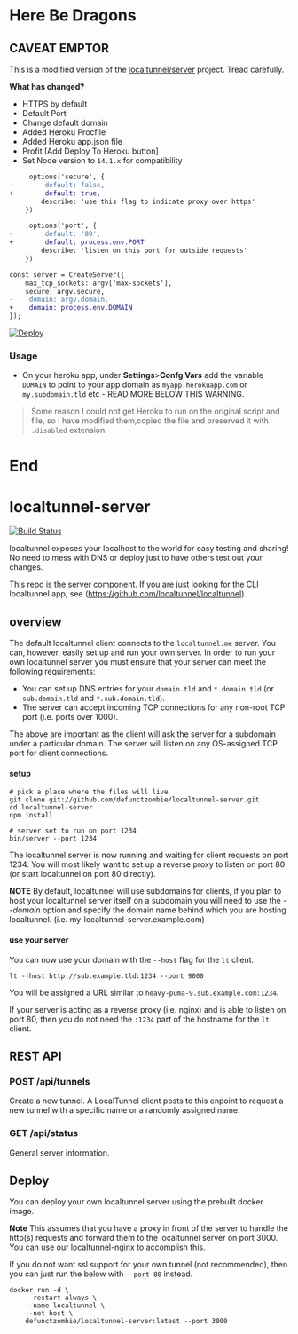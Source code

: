 # Here Be Dragons

## CAVEAT EMPTOR
This is a modified version of the [localtunnel/server](https://github.com/localtunnel/server) project.
Tread carefully.

**What has changed?**
- HTTPS by default
- Default Port
- Change default domain
- Added Heroku Procfile
- Added Heroku app.json file
- Profit [Add Deploy To Heroku button]
- Set Node version to `14.1.x` for compatibility


```diff
    .options('secure', {
-        default: false,
+        default: true,
        describe: 'use this flag to indicate proxy over https'
    })
```

```diff
    .options('port', {
-        default: '80',
+        default: process.env.PORT
        describe: 'listen on this port for outside requests'
    })
```

```diff
const server = CreateServer({
    max_tcp_sockets: argv['max-sockets'],
    secure: argv.secure,
-    domain: argv.domain,
+    domain: process.env.DOMAIN
});
```

[![Deploy](https://www.herokucdn.com/deploy/button.svg)](https://heroku.com/deploy)

### Usage
- On your heroku app, under **Settings**>**Confg Vars** add the variable `DOMAIN` to point to your app domain as `myapp.herokuapp.com` or `my.subdomain.tld` etc - READ MORE BELOW THIS WARNING.


> Some reason I could not get Heroku to run on the original script and file, so I have modified them,copied the file and preserved it with `.disabled` extension.

# End

# localtunnel-server

[![Build Status](https://travis-ci.org/localtunnel/server.svg?branch=master)](https://travis-ci.org/localtunnel/server)

localtunnel exposes your localhost to the world for easy testing and sharing! No need to mess with DNS or deploy just to have others test out your changes.

This repo is the server component. If you are just looking for the CLI localtunnel app, see (https://github.com/localtunnel/localtunnel).

## overview ##

The default localtunnel client connects to the `localtunnel.me` server. You can, however, easily set up and run your own server. In order to run your own localtunnel server you must ensure that your server can meet the following requirements:

* You can set up DNS entries for your `domain.tld` and `*.domain.tld` (or `sub.domain.tld` and `*.sub.domain.tld`).
* The server can accept incoming TCP connections for any non-root TCP port (i.e. ports over 1000).

The above are important as the client will ask the server for a subdomain under a particular domain. The server will listen on any OS-assigned TCP port for client connections.

#### setup

```shell
# pick a place where the files will live
git clone git://github.com/defunctzombie/localtunnel-server.git
cd localtunnel-server
npm install

# server set to run on port 1234
bin/server --port 1234
```

The localtunnel server is now running and waiting for client requests on port 1234. You will most likely want to set up a reverse proxy to listen on port 80 (or start localtunnel on port 80 directly).

**NOTE** By default, localtunnel will use subdomains for clients, if you plan to host your localtunnel server itself on a subdomain you will need to use the _--domain_ option and specify the domain name behind which you are hosting localtunnel. (i.e. my-localtunnel-server.example.com)

#### use your server

You can now use your domain with the `--host` flag for the `lt` client.

```shell
lt --host http://sub.example.tld:1234 --port 9000
```

You will be assigned a URL similar to `heavy-puma-9.sub.example.com:1234`.

If your server is acting as a reverse proxy (i.e. nginx) and is able to listen on port 80, then you do not need the `:1234` part of the hostname for the `lt` client.

## REST API

### POST /api/tunnels

Create a new tunnel. A LocalTunnel client posts to this enpoint to request a new tunnel with a specific name or a randomly assigned name.

### GET /api/status

General server information.

## Deploy

You can deploy your own localtunnel server using the prebuilt docker image.

**Note** This assumes that you have a proxy in front of the server to handle the http(s) requests and forward them to the localtunnel server on port 3000. You can use our [localtunnel-nginx](https://github.com/localtunnel/nginx) to accomplish this.

If you do not want ssl support for your own tunnel (not recommended), then you can just run the below with `--port 80` instead.

```
docker run -d \
    --restart always \
    --name localtunnel \
    --net host \
    defunctzombie/localtunnel-server:latest --port 3000
```
